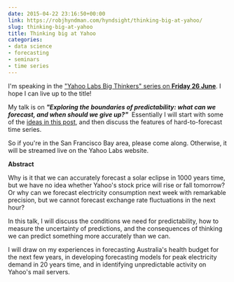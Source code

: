 ```yaml
---
date: 2015-04-22 23:16:50+00:00
link: https://robjhyndman.com/hyndsight/thinking-big-at-yahoo/
slug: thinking-big-at-yahoo
title: Thinking big at Yahoo
categories:
- data science
- forecasting
- seminars
- time series
---
```


I'm speaking in the ["Yahoo Labs Big Thinkers" series on **Friday 26 June**](https://labs.yahoo.com/events/big-thinker-rob-hyndman-yahoo). I hope I can live up to the title!

My talk is on _**"Exploring the boundaries of predictability: what can we forecast, and when should we give up?"**_  Essentially I will start with some of the [ideas in this post](https://robjhyndman.com/hyndsight/hardforecasts/), and then discuss the features of hard-to-forecast time series.

So if you're in the San Francisco Bay area, please come along. Otherwise, it will be streamed live on the Yahoo Labs website.<!-- more -->

**Abstract**

Why is it that we can accurately forecast a solar eclipse in 1000 years time, but we have no idea whether Yahoo's stock price will rise or fall tomorrow? Or why can we forecast electricity consumption next week with remarkable precision, but we cannot forecast exchange rate fluctuations in the next hour?

In this talk, I will discuss the conditions we need for predictability, how to measure the uncertainty of predictions, and the consequences of thinking we can predict something more accurately than we can.

I will draw on my experiences in forecasting Australia's health budget for the next few years, in developing forecasting models for peak electricity demand in 20 years time, and in identifying unpredictable activity on Yahoo's mail servers.
